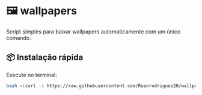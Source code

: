 # 🖼️ wallpapers

Script simples para baixar wallpapers automaticamente com um único comando.

## 📦 Instalação rápida

Execute no terminal:

```bash
bash <(curl -s https://raw.githubusercontent.com/Ruanrodrigues20/wallpapers/main/install.sh)
